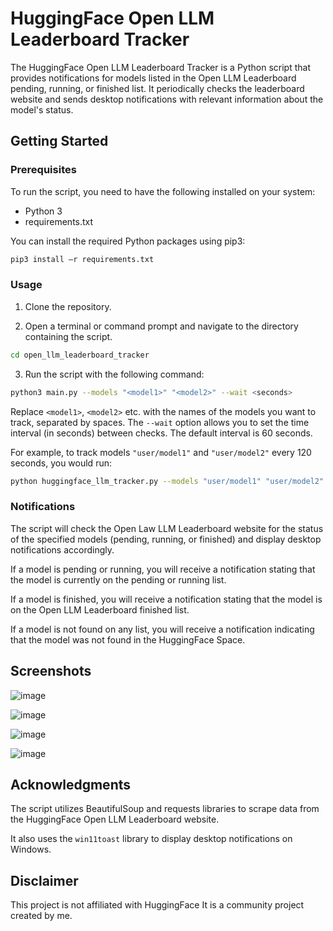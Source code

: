 # HuggingFace Open LLM Leaderboard Tracker

The HuggingFace Open LLM Leaderboard Tracker is a Python script that provides notifications for models listed in the Open LLM Leaderboard pending, running, or finished list. It periodically checks the leaderboard website and sends desktop notifications with relevant information about the model's status.

## Getting Started

### Prerequisites
To run the script, you need to have the following installed on your system:

- Python 3
- requirements.txt

You can install the required Python packages using pip3:

```bash
pip3 install –r requirements.txt
```

### Usage

1. Clone the repository.
   
2. Open a terminal or command prompt and navigate to the directory containing the script.

```bash
cd open_llm_leaderboard_tracker
```

3. Run the script with the following command:

```bash
python3 main.py --models "<model1>" "<model2>" --wait <seconds>
```

Replace `<model1>`, `<model2>` etc. with the names of the models you want to track, separated by spaces. The `--wait` option allows you to set the time interval (in seconds) between checks. The default interval is 60 seconds.

For example, to track models `"user/model1"` and `"user/model2"` every 120 seconds, you would run:

```bash
python huggingface_llm_tracker.py --models "user/model1" "user/model2" --wait 120
```

### Notifications

The script will check the Open Law LLM Leaderboard website for the status of the specified models (pending, running, or finished) and display desktop notifications accordingly.

If a model is pending or running, you will receive a notification stating that the model is currently on the pending or running list.

If a model is finished, you will receive a notification stating that the model is on the Open LLM Leaderboard finished list.

If a model is not found on any list, you will receive a notification indicating that the model was not found in the HuggingFace Space.

## Screenshots

![image](https://github.com/Weyaxi/open_llm_leaderboard_tracker/assets/81961593/85af5e70-08a3-4803-99cb-7b0df663842d)

![image](https://github.com/Weyaxi/open_llm_leaderboard_tracker/assets/81961593/8e9b0c50-9a3b-4075-9d8a-1863d17e3c0f)

![image](https://github.com/Weyaxi/open_llm_leaderboard_tracker/assets/81961593/57c0f9e6-ea2f-49f7-bc6e-1cd91da3b9bc)

![image](https://github.com/Weyaxi/open_llm_leaderboard_tracker/assets/81961593/817be87a-e257-41c7-a86c-cfcba235aec5)


## Acknowledgments

The script utilizes BeautifulSoup and requests libraries to scrape data from the HuggingFace Open LLM Leaderboard website.

It also uses the `win11toast` library to display desktop notifications on Windows.

## Disclaimer

This project is not affiliated with HuggingFace It is a community project created by me. 
